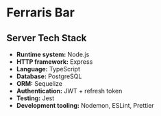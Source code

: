 # Ferraris Bar


## Server Tech Stack
- **Runtime system:** Node.js
- **HTTP framework:** Express
- **Language:** TypeScript
- **Database:** PostgreSQL
- **ORM:** Sequelize
- **Authentication:** JWT + refresh token
- **Testing:** Jest
- **Development tooling:** Nodemon, ESLint, Prettier